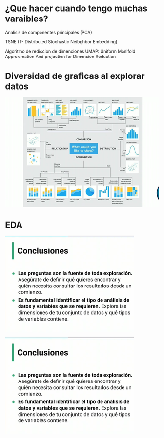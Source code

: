 # ¿Que hacer cuando tengo muchas varaibles?

Analisis de componentes principales (PCA)

TSNE (T- Distributed Stochastic Neibghbor Embedding)

Algoritmo de rediccion de dimenciones UMAP: Uniform Manifold Approximation And projection for Dimension Reduction

# Diversidad de graficas al explorar datos

![1](data/image-20220920-140711.png)

# EDA

![2](data/image-20220920-142014.png)

![3](data/image-20220920-142014.png)